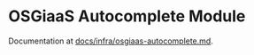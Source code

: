 # OSGiaaS Autocomplete Module

Documentation at [docs/infra/osgiaas-autocomplete.md](../../../docs/infra/osgiaas-autocomplete.md).
